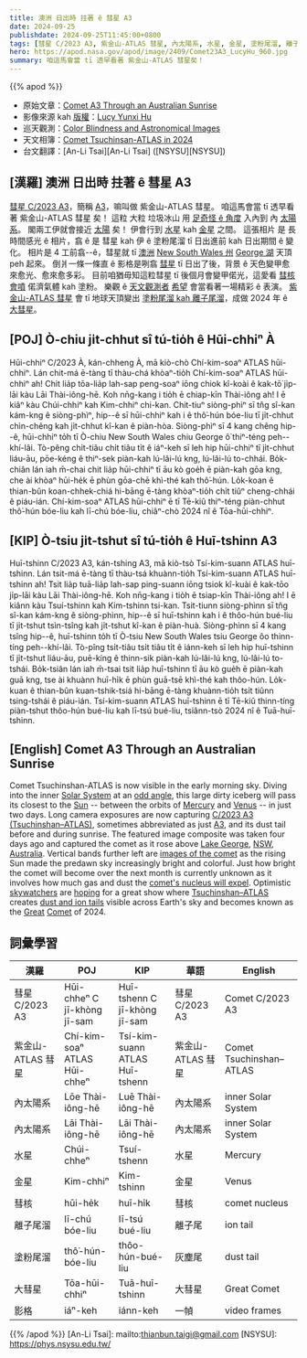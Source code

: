 ```yaml
---
title: 澳洲 日出時 拄著 ê 彗星 A3
date: 2024-09-25
publishdate: 2024-09-25T11:45:00+0800
tags: [彗星 C/2023 A3, 紫金山-ATLAS 彗星, 內太陽系, 水星, 金星, 塗粉尾溜, 離子尾溜, 彗核, 大彗星, 影格]
hero: https://apod.nasa.gov/apod/image/2409/Comet23A3_LucyHu_960.jpg
summary: 咱這馬會當 tī 透早看著 紫金山-ATLAS 彗星矣！
---
```


{{% apod %}}

- 原始文章：[Comet A3 Through an Australian Sunrise](https://apod.nasa.gov/apod/ap240925.html)
- 影像來源 kah [版權][copyright]：[Lucy Yunxi Hu](https://www.astrolucyhu.com/about-lucy)
- 巡天觀測：[Color Blindness and Astronomical Images](https://www.surveymonkey.com/r/coloruniverse)
- 天文相簿：[Comet Tsuchinsan-ATLAS in 2024](https://www.facebook.com/media/set/?vanity=APOD.Sky&set=a.516503464411569)
- 台文翻譯：[An-Li Tsai][An-Li Tsai] ([NSYSU][NSYSU])

## [漢羅] 澳洲 日出時 拄著 ê 彗星 A3
[彗星 C/2023 A3][C/2023 A3 (Tsuchinshan–ATLAS)]，簡稱 [A3][A3]，嘛叫做 紫金山-ATLAS 彗星。
咱這馬會當 tī 透早看著 紫金山-ATLAS 彗星 矣！
這粒 大粒 垃圾冰山 用 [足奇怪 ê 角度][odd angle] 入內到 內 [太陽系][Solar System]。
閣兩工伊就會接近 [太陽][Sun] 矣！
伊會行到 [水星][Mercury] kah [金星][Venus] 之間。
這張相片 是 長時間感光 ê 相片，翕 ê 是 彗星 kah 伊 ê 塗粉尾溜 tī 日出進前 kah 日出期間 ê 變化。
相片是 4 工前翕--ê，彗星就 tī [澳洲][Australia] [New South Wales 州][NSW] [George 湖][Lake George] 天頂 peh 起來。
倒爿一條一條直 ê 影格是咧翕 [彗星][images of the comet] tī 日出了後，背景 ê 天色變甲愈來愈光、愈來愈多彩。
目前咱猶毋知這粒彗星 tī 後個月會變甲偌光，這愛看 [彗核 會噴][comet's nucleus will expel] 偌濟氣體 kah 塗粉。
樂觀 ê [天文觀測者][skywatchers] [希望][hoping] 會當看著一場精彩 ê 表演。
[紫金山-ATLAS 彗星][Tsuchinshan–ATLAS] 會 tī 地球天頂變出 [塗粉尾溜 kah 離子尾溜][dust and ion tails]，成做 2024 年 ê [大][Great][彗星][Comet]。

## [POJ] Ò-chiu ji̍t-chhut sî tú-tio̍h ê Hūi-chhiⁿ À
Hūi-chhiⁿ C/2023 À, kán-chheng À, mā kiò-chò Chí-kim-soaⁿ ATLAS hūi-chhiⁿ.
Lán chit-má ē-tàng tī thàu-chá khòaⁿ-tio̍h Chí-kim-soaⁿ ATLAS hūi-chhiⁿ ah!
Chit lia̍p tōa-lia̍p lah-sap peng-soaⁿ iōng chiok kî-koài ê kak-tō͘ ji̍p-lāi kàu Lāi Thài-iông-hē.
Koh nn̄g-kang i tio̍h ē chiap-kīn Thài-iông ah!
I ē kiâⁿ kàu Chúi-chhiⁿ kah Kim-chhiⁿ chi-kan.
Chit-tiuⁿ siòng-phìⁿ sī tn̂g sî-kan kám-kng ê siòng-phìⁿ, hip--ê sī hūi-chhiⁿ kah i ê thô͘-hún bóe-liu tī ji̍t-chhut chìn-chêng kah ji̍t-chhut kî-kan ê piàn-hòa.
Siòng-phìⁿ sī 4 kang chêng hip--ê, hūi-chhiⁿ to̍h tī Ò-chiu New South Wales chiu George ô͘ thiⁿ-téng peh--khí-lâi.
Tò-pêng chi̍t-tiâu chi̍t tiâu ti̍t ê iáⁿ-keh sī leh hip hūi-chhiⁿ tī ji̍t-chhut liáu-āu, pōe-kéng ê thiⁿ-sek piàn-kah lú-lâi-lú kng, lú-lâi-lú to-chhái.
Bo̍k-chiân lán iah m̄-chai chit lia̍p hūi-chhiⁿ tī āu kò goe̍h ē piàn-kah gōa kng, che ài khòaⁿ hūi-he̍k ē phùn gōa-chē khì-thé kah thô͘-hún.
Lo̍k-koan ê thian-bûn koan-chhek-chiá hi-bāng ē-tàng khòaⁿ-tio̍h chi̍t tiûⁿ cheng-chhái ê piáu-ián.
Chí-kim-soaⁿ ATLAS hūi-chhiⁿ ē tī Tē-kiû thiⁿ-téng piàn-chhut thô͘-hún bóe-liu kah lī-chú bóe-liu, chiâⁿ-chò 2024 nî ê Tōa-hūi-chhiⁿ.

## [KIP] Ò-tsiu ji̍t-tshut sî tú-tio̍h ê Huī-tshinn A3
Huī-tshinn C/2023 A3, kán-tshing A3, mā kiò-tsò Tsí-kim-suann ATLAS huī-tshinn.
Lán tsit-má ē-tàng tī thàu-tsá khuànn-tio̍h Tsí-kim-suann ATLAS huī-tshinn ah!
Tsit lia̍p tuā-lia̍p lah-sap ping-suann iōng tsiok kî-kuài ê kak-tōo ji̍p-lāi kàu Lāi Thài-iông-hē.
Koh nn̄g-kang i tio̍h ē tsiap-kīn Thài-iông ah!
I ē kiânn kàu Tsuí-tshinn kah Kim-tshinn tsi-kan.
Tsit-tiunn siòng-phìnn sī tn̂g sî-kan kám-kng ê siòng-phìnn, hip--ê sī huī-tshinn kah i ê thôo-hún bué-liu tī ji̍t-tshut tsìn-tsîng kah ji̍t-tshut kî-kan ê piàn-huà.
Siòng-phìnn sī 4 kang tsîng hip--ê, huī-tshinn to̍h tī Ò-tsiu New South Wales tsiu George ôo thinn-tíng peh--khí-lâi.
Tò-pîng tsi̍t-tiâu tsi̍t tiâu ti̍t ê iánn-keh sī leh hip huī-tshinn tī ji̍t-tshut liáu-āu, puē-kíng ê thinn-sik piàn-kah lú-lâi-lú kng, lú-lâi-lú to-tshái.
Bo̍k-tsiân lán iah m̄-tsai tsit lia̍p huī-tshinn tī āu kò gue̍h ē piàn-kah guā kng, tse ài khuànn huī-hi̍k ē phùn guā-tsē khì-thé kah thôo-hún.
Lo̍k-kuan ê thian-bûn kuan-tshik-tsiá hi-bāng ē-tàng khuànn-tio̍h tsi̍t tiûnn tsing-tshái ê piáu-ián.
Tsí-kim-suann ATLAS huī-tshinn ē tī Tē-kiû thinn-tíng piàn-tshut thôo-hún bué-liu kah lī-tsú bué-liu, tsiânn-tsò 2024 nî ê Tuā-huī-tshinn.

## [English] Comet A3 Through an Australian Sunrise
Comet Tsuchinshan-ATLAS is now visible in the early morning sky.
Diving into the inner [Solar System][Solar System] at an [odd angle][odd angle], this large dirty iceberg will pass its closest to the [Sun][Sun] -- between the orbits of [Mercury][Mercury] and [Venus][Venus] -- in just two days.
Long camera exposures are now capturing [C/2023 A3 (Tsuchinshan–ATLAS)][C/2023 A3 (Tsuchinshan–ATLAS)], sometimes abbreviated as just [A3][A3], and its dust tail before and during sunrise.
The featured image composite was taken four days ago and captured the comet as it rose above [Lake George][Lake George], [NSW][NSW], [Australia][Australia].
Vertical bands further left are [images of the comet][images of the comet] as the rising Sun made the predawn sky increasingly bright and colorful.
Just how bright the comet will become over the next month is currently unknown as it involves how much gas and dust the [comet's nucleus will expel][comet's nucleus will expel].
Optimistic [skywatchers][skywatchers] are [hoping][hoping] for a great show where [Tsuchinshan–ATLAS][Tsuchinshan–ATLAS] creates [dust and ion tails][dust and ion tails] visible across Earth's sky and becomes known as the [Great][Great] [Comet][Comet] of 2024.

## 詞彙學習
|漢羅|POJ|KIP|華語|English|
|-|-|-|-|-|
| 彗星 C/2023 A3 | Hūi-chheⁿ C jī-khòng jī-sam | Huī-tshenn C jī-khòng jī-sam | 彗星 C/2023 A3 | Comet C/2023 A3 |
| 紫金山-ATLAS 彗星 | Chí-kim-soaⁿ ATLAS Hūi-chheⁿ | Tsí-kim-suann ATLAS Huī-tshenn | 紫金山-ATLAS 彗星 | Comet Tsuchinshan–ATLAS |
| 內太陽系 | Lōe Thài-iông-hē | Luē Thài-iông-hē | 內太陽系 | inner Solar System |
| 內太陽系 | Lāi Thài-iông-hē | Lāi Thài-iông-hē | 內太陽系 | inner Solar System |
| 水星 | Chúi-chheⁿ | Tsuí-tshenn | 水星 | Mercury |
| 金星 | Kim-chhiⁿ | Kim-tshinn | 金星 | Venus |
| 彗核 | hūi-he̍k | huī-hi̍k | 彗核 | comet nucleus |
| 離子尾溜 | lī-chú bóe-liu | lī-tsú bué-liu | 離子尾 | ion tail |
| 塗粉尾溜 | thô͘-hún-bóe-liu | thôo-hún-bué-liu | 灰塵尾 | dust tail |
| 大彗星 | Tōa-hūi-chhiⁿ | Tuā-huī-tshinn | 大彗星 | Great Comet |
| 影格 | iáⁿ-keh | iánn-keh | 一幀 | video frames |

{{% /apod %}}
[An-Li Tsai]: mailto:thianbun.taigi@gmail.com
[NSYSU]: https://phys.nsysu.edu.tw/

[copyright]: https://apod.nasa.gov/apod/fap/lib/about_apod.html#srapply
[License3]: https://creativecommons.org/licenses/by/3.0/
[License2]:https://creativecommons.org/licenses/by-nc-nd/2.0/

[Solar System]:https://science.nasa.gov/solar-system/
[odd angle]:https://theskylive.com/3dsolarsystem?obj=c2023a3
[Sun]:https://apod.nasa.gov/apod/ap240728.html
[Mercury]:https://science.nasa.gov/mercury/
[Venus]:https://apod.nasa.gov/apod/ap210317.html
[C/2023 A3 (Tsuchinshan–ATLAS)]:https://en.wikipedia.org/wiki/C/2023_A3_(Tsuchinshan%E2%80%93ATLAS)
[A3]:https://earthsky.org/space/comet-c-2023-a3-sep-oct-2024-tsuchinshan-atlas/
[Lake George]:https://youtu.be/VdjajukqIqQ
[NSW]:https://en.wikipedia.org/wiki/New_South_Wales
[Australia]:https://en.wikipedia.org/wiki/Australia
[images of the comet]:https://spaceweathergallery2.com/index.php?title=comet
[comet's nucleus will expel]:https://apod.nasa.gov/apod/ap151118.html
[skywatchers]:https://skyandtelescope.org/astronomy-news/update-comet-tsuchinshan-atlas-might-outshine-predictions/
[hoping]:https://media.tenor.com/QbpJE3bOKB4AAAAM/crazykai-kaithedog.gif
[Tsuchinshan–ATLAS]:https://theskylive.com/c2023a3-info
[dust and ion tails]:https://apod.nasa.gov/apod/ap210308.html
[Great]:https://apod.nasa.gov/apod/ap220408.html
[Comet]:https://apod.nasa.gov/apod/ap131028.html
